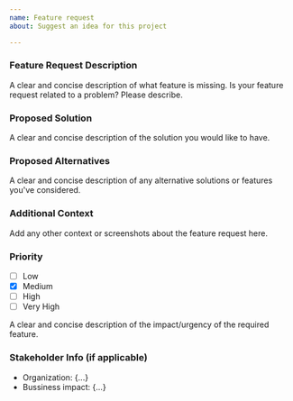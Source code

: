 ```yaml
---
name: Feature request
about: Suggest an idea for this project

---
```

### **Feature Request Description**
A clear and concise description of what feature is missing.
Is your feature request related to a problem? Please describe.

### **Proposed Solution**
A clear and concise description of the solution you would like to have.

### **Proposed Alternatives**
A clear and concise description of any alternative solutions or features you've considered.

### **Additional Context**
Add any other context or screenshots about the feature request here.

### **Priority**
- [ ] Low
- [x] Medium
- [ ] High
- [ ] Very High

A clear and concise description of the impact/urgency of the required feature.

### **Stakeholder Info** (if applicable)

- Organization: {...}
- Bussiness impact: {...}
